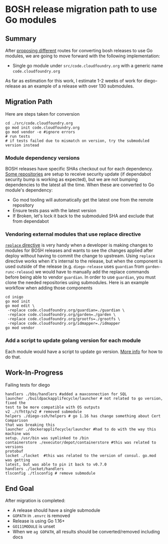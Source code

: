 # BOSH release migration path to use Go modules

## Summary

After [proposing
different](https://docs.google.com/document/d/1MeiXIqzsj_j1ziYAfhVXfCCFJLiKhi7HiOyF3g-7Wpk/edit#heading=h.9jamy725425y)
routes for converting bosh releases to use Go modules, we are going to move
forward with the following implementation:

- Single go module under `src/code.cloudfoundry.org` with a generic name
  `code.cloudfoundry.org`

As far as estimation for this work, I estimate 1-2 weeks of work for
diego-release as an example of a release with over 130 submodules.

## Migration Path

Here are steps taken for conversion

```
cd ./src/code.cloudfoundry.org
go mod init code.cloudfoundry.org
go mod vendor -e #ignore errors
# run tests
# if tests failed due to mismatch on version, try the submoduled version instead
```


### Module dependency versions

BOSH releases have specific SHAs checkout out for each dependency. [Some
repositories](https://github.com/cloudfoundry/diego-release/blob/68b60677acffd6ab241e2698f581c52f5da3ed83/.dependabot/config.yml)
are setup to receive security update (if dependabot security bump is working as
expected), but we are not bumping dependencies to the latest all the time.  When
these are converted to Go module's dependency:

- Go mod tooling will automatically get the latest one from the remote
  repository
- Ensure tests pass with the latest version
- If Broken, let's lock it back to the submoduled SHA and exclude that from
  dependabot


### Vendoring external modules that use replace directive

[`replace`
directive](https://thewebivore.com/using-replace-in-go-mod-to-point-to-your-local-module/)
is very handy when a developer is making changes to modules for BOSH releases
and wants to see the changes applied after deploy without having to commit the
change to upstream. Using `replace` directive works when it's internal to the
release, but when the component is used outside of the release (e.g.
`diego-release` uses `guardian` from `garden-runc-release`) we would have to
manually add the replace commands before being able to vendor `guardian`. In
order to use `guardian`, you must clone the needed repositories using submodules. Here
is an example workflow when adding those components

```
cd inigo
go mod init
go mod edit \
 -replace code.cloudfoundry.org/guardian=./guardian \
 -replace code.cloudfoundry.org/garden=./garden \
 -replace code.cloudfoundry.org/grootfs=./grootfs \
 -replace code.cloudfoundry.org/idmapper=./idmapper
go mod vendor
```

### Add a script to update golang version for each module

Each module would have a script to update go version. [More
info](https://golang.org/ref/mod#go-mod-file-go) for how to do that.


## Work-In-Progress

Failing tests for diego
```
handlers ./bbs/handlers #added a maxconnection for SQL
launcher ./buildpackapplifecycle/launcher # not related to go version, fixed the
test to be more compatible with OS outputs
v2 ./cfhttp/v2 # removed submodule
helpers ./diego-ssh/helpers # go 1.16 has change something about Cert Comparison
that was breaking this
launcher ./dockerapplifecycle/launcher #had to do with the way this machine was
setup. /usr/bin was symlinked to /bin
containerstore ./executor/depot/containerstore #this was related to versions
protobuf
locket ./locket  #this was related to the version of consul. go.mod was getting
latest, but was able to pin it back to v0.7.0
handlers ./locket/handlers
tlsconfig ./tlsconfig # remove submodule
```


## End Goal

After migration is completed:

- A release should have a single submodule
- `GOPATH` in `.envrc` is removed
- Release is using Go 1.16+
- `GO111MODULE` is unset
- When we `ag GOPATH`, all results should be converted/removed including docs
